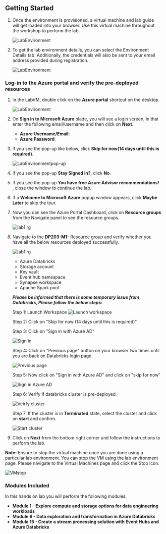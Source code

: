 ## **Getting Started**

1. Once the environment is provisioned, a virtual machine and lab guide will get loaded into your browser. Use this virtual machine throughout the workshop to perform the lab.
   
   ![LabEnvironment](media/vmandguide.png)
   
1. To get the lab environment details, you can select the Environment Details tab. Additionally, the credentials will also be sent to your email address provided during registration.

   ![LabEnvironment](media/environmenttab.png)

### Log-in to the Azure portal and verify the pre-deployed resources

1. In the LabVM, double click on the **Azure portal** shortcut on the desktop.

     ![LabEnvironment](media/azureshortcut.png) 
     
1. On **Sign in to Microsoft Azure** blade, you will see a login screen, in that enter the following email/username and then click on **Next**.  
   * **Azure Username/Email**:  <inject key="AzureAdUserEmail"></inject>
   * **Azure Password**:  <inject key="AzureAdUserPassword"></inject>
  
1. If you see the pop-up like below, click **Skip for now(14 days until this is required)**.

   ![LabEnvironmentpop-up](media/azureportal02.png)

1. If you see the pop-up  **Stay Signed in?**, click **No**.

1. If you see the pop-up **You have free Azure Advisor recommendations!** , close the window to continue the lab. 

1. If a **Welcome to Microsoft Azure** popup window appears, click **Maybe Later** to skip the tour.

1. Now you can see the Azure Portal Dashboard, click on **Resource groups** from the Navigate panel to see the resource groups.
   
   ![lab1 rg](media/rg.png "lab1 resource group") 
     
1. Navigate to the **DP203-M1-<inject key="DeploymentID"></inject>** Resource group and verify whether you have all the below resources deployed successfully.
  
    ![lab1 rg](media/lab1rg.png "lab1 resource group") 

   - Azure Databricks 
   - Storage account
   - Key vault
   - Event hub namespace
   - Synapse workspace
   - Apache Spark pool

   ***Please be informed that there is some temporary issue from Databricks, Please follow the below steps:***

   Step 1: Launch Workspace
   ![](media/databricks-01.png "Launch workspace") 
     
   Step 2: Click on "Skip for now (14 days until this is required)"

   Step 3: Click on "Sign in with Azure AD"

   ![](media/databricks-02.png "Sign in") 
     
   Step 4: Click on "Previous page" button on your browser two times until you are back on Databricks login page.

   ![](media/databricks-03.png "Previous page") 
     
   Step 5: Now click on "Sign in with Azure AD" and click on "skip for now"

   ![](media/databricks-04.png "Sign in Azure AD")
   
   Step 6: Verify if databricks cluster is pre-deployed.
   
   ![](media/clusterverify.png "Veirfy cluster")
   
   Step 7: If the cluster is in **Terminated** state, select the cluster and click on **start** and confirm.
   
   ![](media/startcluster.png "Start cluster")

1. Click on **Next** from the bottom right corner and follow the instructions to perform the lab.

**Note:** Ensure to stop the virtual machine once you are done using a particular lab environment. You can stop the VM using the lab environment page. Please navigate to the Virtual Machines page and click the Stop icon.

   ![](media/vmstop.png "VMstop")

### Modules Included

   In this hands on lab you will perform the following modules:

 - **Module 1 - Explore compute and storage options for data engineering workloads** 
 - **Module 6 - Data exploration and transformation in Azure Databricks**
 - **Module 15 - Create a stream processing solution with Event Hubs and Azure Databricks**
